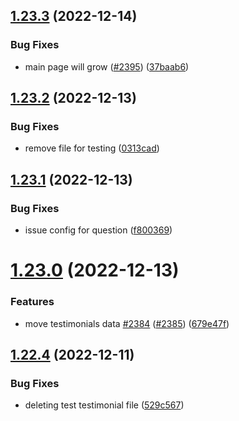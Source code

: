 ## [1.23.3](https://github.com/EddieHubCommunity/LinkFree/compare/v1.23.2...v1.23.3) (2022-12-14)


### Bug Fixes

* main page will grow ([#2395](https://github.com/EddieHubCommunity/LinkFree/issues/2395)) ([37baab6](https://github.com/EddieHubCommunity/LinkFree/commit/37baab6b90291b8e59c33b1d6683301827636b44))



## [1.23.2](https://github.com/EddieHubCommunity/LinkFree/compare/v1.23.1...v1.23.2) (2022-12-13)


### Bug Fixes

* remove file for testing ([0313cad](https://github.com/EddieHubCommunity/LinkFree/commit/0313cad411b43101732042ec5ffa405c109b2abf))



## [1.23.1](https://github.com/EddieHubCommunity/LinkFree/compare/v1.23.0...v1.23.1) (2022-12-13)


### Bug Fixes

* issue config for question ([f800369](https://github.com/EddieHubCommunity/LinkFree/commit/f800369747f1ff4833825ffd737cf053b558cc27))



# [1.23.0](https://github.com/EddieHubCommunity/LinkFree/compare/v1.22.4...v1.23.0) (2022-12-13)


### Features

* move testimonials data [#2384](https://github.com/EddieHubCommunity/LinkFree/issues/2384) ([#2385](https://github.com/EddieHubCommunity/LinkFree/issues/2385)) ([679e47f](https://github.com/EddieHubCommunity/LinkFree/commit/679e47fcc0d4d752641680cbc44bd77df73ec489))



## [1.22.4](https://github.com/EddieHubCommunity/LinkFree/compare/v1.22.3...v1.22.4) (2022-12-11)


### Bug Fixes

* deleting test testimonial file ([529c567](https://github.com/EddieHubCommunity/LinkFree/commit/529c5678fde412b984f5765f9eba6896d40d1249))



